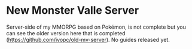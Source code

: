 # New Monster Valle Server
Server-side of my MMORPG based on Pokémon, is not complete but you can see the older version here that is completed (https://github.com/ivopc/old-mv-server).
No guides released yet.
